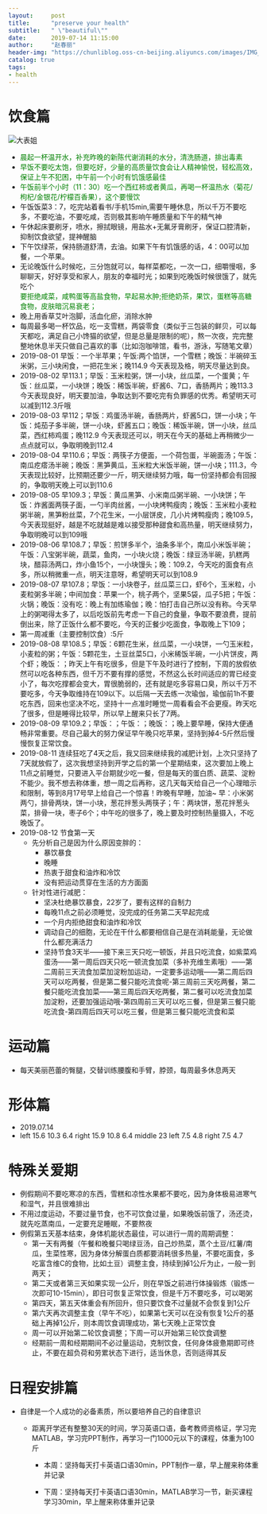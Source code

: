 ```yaml
---
layout:     post
title:      "preserve your health"
subtitle:   " \"beautiful\""
date:       2019-07-14 11:15:00
author:     "赵春丽"
header-img: "https://chunliblog.oss-cn-beijing.aliyuncs.com/images/IMG_20190717_130157.jpg"
catalog: true
tags:
- health
---
```

# 饮食篇
![大表姐](https://chunliblog.oss-cn-beijing.aliyuncs.com/images/IMG_20190717_130157.jpg)
* <div markdown="0"><font color="green">晨起一杯温开水，补充昨晚的新陈代谢消耗的水分，清洗肠道，排出毒素</font></div>
* <div markdown="0"><font color="green">早饭不要吃太饱，但要吃好，少量的高质量饮食会让人精神愉悦，轻松高效，保证上午不犯困，中午前一个小时有饥饿感最佳</font></div>
* <div markdown="0"><font color="green">午饭前半个小时（11：30）吃一个西红柿或者黄瓜，再喝一杯温热水（菊花/枸杞/金银花/柠檬百香果），这个要慢饮</font></div>
* 午饭饭菜3：7，吃完站着看书/手机15min,需要午睡休息，所以千万不要吃多，不要吃油，不要吃咸，否则极其影响午睡质量和下午的精气神
* 午休起床要刷牙，喷水，擦拭眼镜，用盐水+无氟牙膏刷牙，保证口腔清新，抑制饮食欲望，提神醒脑
* 下午饮绿茶，保持肠道舒清，去油。如果下午有饥饿感的话，4：00可以加餐，一个苹果。
* 无论晚饭什么时候吃，三分饱就可以，每样菜都吃，一次一口，细嚼慢咽，多聊聊天，好好享受和家人，朋友的幸福时光；如果到吃晚饭时候很饿了，就先吃个<div markdown="0"><font color="green">要拒绝咸菜，咸鸭蛋等高盐食物，早起易水肿;拒绝奶茶，果饮，蛋糕等高糖食物，皮肤暗沉易衰老；</font></div>
* 晚上用香草艾叶泡脚，活血化瘀，消除水肿
* 每周最多喝一杯饮品，吃一支雪糕，两袋零食（类似于三包装的鲜贝，可以每天都吃，满足自己小馋猫的欲望，但是总量是限制的呢），熬一次夜，完完整整地休息半天只做自己喜欢的事（比如泡咖啡馆，看书，游泳，写随笔文章）
* 2019-08-01 早饭：一个半苹果；午饭:两个馅饼，一个雪糕；晚饭：半碗碎玉米粥，三小块闲食，一把花生米；晚114.9 今天表现及格，明天尽量达到良。
* 2019-08-02 早113.1；早饭：玉米粒粥，饼一小块，丝瓜菜，一个蛋黄；午饭：丝瓜菜，一小块饼；晚饭：稀饭半碗，虾酱6、7口，香肠两片；晚113.3 今天表现良好，明天要加油，争取达到不要吃完有负罪感的优秀。希望明天可以减到112.3斤哦
* 2019-08-03 早112；早饭：鸡蛋汤半碗，香肠两片，虾酱5口，饼一小块；午饭：炖茄子多半碗，饼一小块，虾酱五口；晚饭：稀饭半碗，饼一小块，丝瓜菜，西红柿鸡蛋；晚112.9 今天表现还可以，明天在今天的基础上再稍微少一点点就可以，争取明晚到112.4
* 2019-08-04 早110.6；早饭：两筷子方便面，一个荷包蛋，半碗面汤；午饭：南瓜疙瘩汤半碗；晚饭：黑笋黄瓜，玉米粒大米饭半碗，饼一小块；111.3，今天表现比较好，比预期还要少一斤，明天继续努力哦，每一份坚持都会有回报的，争取明天晚上可以到110.6
* 2019-08-05 早109.3；早饭：黄瓜黑笋、小米南瓜粥半碗、一小块饼；午饭：炸酱面两筷子面，一勺半肉丝酱，一小块烤鸭瘦肉；晚饭：玉米粒小麦粒粥半碗，黑笋粉丝菜，7个花生米，一小层饼皮，几小片烤鸭瘦肉；晚109.5，今天表现挺好，越是不吃就越是难以接受那种甜食和高热量，明天继续努力，争取明晚可以到109哦
* 2019-08-06 早108.7；早饭：煎饼多半个，油条多半个，南瓜小米饭半碗；午饭：八宝粥半碗，蔬菜，鱼肉，一小块火烧；晚饭：绿豆汤半碗，扒糕两块，醋蒜汤两口，炸小鱼15个，一小块馒头；晚：109.2，今天吃的面食有点多，所以稍微重一点，明天注意呀，希望明天可以到108.9
* 2019-08-07 早107.8；早饭：一小块卷子，丝瓜菜三口，虾6个，玉米粒，小麦粒粥多半碗；中间加食：苹果一个，桃子两个，坚果5袋，瓜子5把；午饭：火锅；晚饭：没有吃：晚上有加练瑜伽；晚：怕打击自己所以没有称。今天早上的粥喝得太多了，以后吃饭前先考虑一下自己的食量，争取不要浪费，提前倒出来，除了正饭什么都不要吃，今天的正餐少吃面食，争取晚上下109；
* 第一周减重（主要控制饮食）:5斤
* 2019-08-08 早108.5；早饭：6颗花生米，丝瓜菜，一小块饼，一勺玉米粒，小麦粒的粥；午饭：5颗花生，土豆丝菜5口，小米稀饭半碗，一小片饼皮，两个虾；晚饭：；昨天上午有吃很多，但是下午及时进行了控制，下周的放假依然可以吃各种东西，但千万不要有撑的感觉，不然这么长时间适应的胃已经变小了，每次吃撑都会变大，胃很脆弱的，还有就是吃多容易口臭，所以千万不要吃多，今天争取维持在109以下。以后隔一天去练一次瑜伽，瑜伽前1h不要吃东西，回来也坚决不吃，坚持十一点准时睡觉一周看看会不会更瘦。昨天吃了很多，但是睡得比较早，所以早上醒来只长了7两。
* 2019-08-09 早109.2；早饭：；午饭：；晚饭：；晚上要早睡，保持大便通畅非常重要。尽自己最大的努力保证早午晚只吃苹果，坚持到掉4-5斤然后慢慢恢复正常饮食。
* 2019-08-11 连续狂吃了4天之后，我又回来继续我的减肥计划，上次只坚持了7天就放假了，这次我想坚持到开学之后的第一个星期结束，这次要加上晚上11点之前睡觉，只要进入平台期就少吃一餐，但是每天的蛋白质、蔬菜、淀粉不能少。我不想去称体重，想一周之后再称，这几天每天给自己一个心理暗示和限制，等到8月17号早上给自己一个惊喜！昨晚有早睡，加油~ 早：小米粥两勺，排骨两块，饼一小块，葱花拌葱头两筷子；午：两块饼，葱花拌葱头菜，排骨一块，枣子6个；中午吃的很多了，晚上要及时控制热量摄入，不吃晚饭了。
* 2019-08-12 节食第一天
   * 先分析自己是因为什么原因变胖的：
      * 暴饮暴食
      * 晚睡
      * 热衷于甜食和油炸和冷饮
      * 没有把运动贯穿在生活的方方面面
   * 针对性进行减肥：
      * 坚决杜绝暴饮暴食，22岁了，要有这样的自制力
      * 每晚11点之前必须睡觉，没完成的任务第二天早起完成
      * 一个月内拒绝甜食和油炸和冷饮
      * 调动自己的细胞，无论在干什么都要相信自己是在消耗能量，无论做什么都充满活力
      * 坚持节食3天半——接下来三天只吃一顿饭，并且只吃流食，如紫菜鸡蛋汤——第一周后四天只吃一顿流食加菜（多补充维生素哦）——第二周前三天流食加菜加淀粉加运动，一定要多运动哦——第二周后四天可以吃两餐，但是第二餐只能吃流食呢-第三周前三天吃两餐，第二餐只能吃流食加菜——第三周后四天吃两餐，第二餐可以吃流食加菜加淀粉，还要加强运动哦-第四周前三天可以吃三餐，但是第三餐只能吃流食-第四周后四天可以吃三餐，但是第三餐只能吃流食和菜
# 运动篇
* 每天美丽芭蕾的臀腿，交替训练腰腹和手臂，脖颈，每周最多休息两天 
# 形体篇
* 2019.07.14
* left 15.6 10.3 6.4      right 15.9 10.8 6.4       middle 23      left 7.5 4.8      right 7.5  4.7  
# 特殊关爱期
* 例假期间不要吃寒凉的东西，雪糕和凉性水果都不要吃，因为身体极易进寒气和湿气，并且很难排出
* 不用过度运动，不要过量节食，也不可饮食过量，如果晚饭前饿了，汤还烫，就先吃蒸南瓜，一定要充足睡眠，不要熬夜
* 例假第五天基本结束，身体机能状态最佳，可以进行一周的周期调整：
   * 第一天有两餐（午餐和晚餐只喝绿豆汤，自己炒热菜，蒸个土豆/红薯/南瓜，生菜性寒，因为身体分解蛋白质都要消耗很多热量，不要吃面食，多吃富含维C的食物，比如土豆）调整主食，持续到掉1公斤为止，一般一到两天；
   * 第二天或者第三天如果实现一公斤，则在早饭之前进行体操锻炼（锻炼一次即可10-15min），即日可恢复正常饮食，但是千万不要吃多，可以喝粥
   * 第四天，第五天体重会有所回升，但只要饮食不过量就不会恢复到1公斤
   * 第六天再次调整主食（早午不吃），如果第七天可以在没有恢复1公斤的基础上再掉1公斤，则本周饮食调理成功，第七天晚上正常饮食
   * 周一可以开始第二轮饮食调整；下周一可以开始第三轮饮食调整
   * 经期前一周和经期期间不必过量运动，克制饮食，任何身体疲惫期即可终止，不要在超负荷和劳累状态下进行，适当休息，否则适得其反
# 日程安排篇
* 自律是一个人成功的必备素质，所以要培养自己的自律意识
   * 距离开学还有整整30天的时间，学习英语口语，备考教师资格证，学习完MATLAB，学习完PPT制作，再学习一门1000元以下的课程，体重为100斤
   
      * 本周：坚持每天打卡英语口语30min，PPT制作一章，早上醒来称体重并记录
      
      * 下周：坚持每天打卡英语口语30min，MATLAB学习一节，新买课程学习30min，早上醒来称体重并记录
